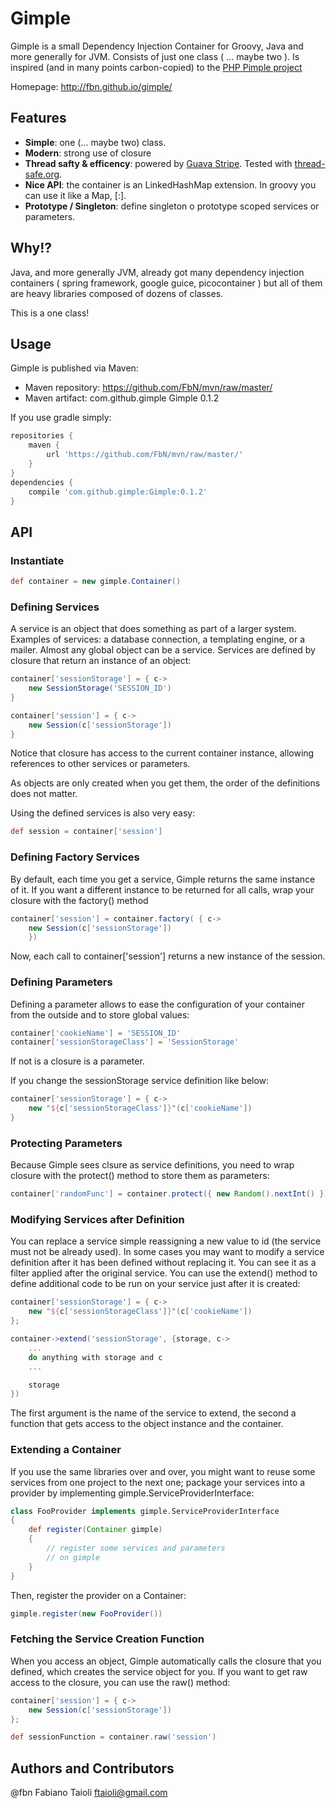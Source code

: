 # Gimple
Gimple is a small Dependency Injection Container for Groovy, Java and more generally for JVM. Consists of just one class ( ... maybe two ). Is inspired (and in many points carbon-copied) to the [PHP Pimple project]( http://pimple.sensiolabs.org/ )

Homepage: http://fbn.github.io/gimple/

## Features

* **Simple**: one (... maybe two) class.
* **Modern**: strong use of closure
* **Thread safty & efficency**: powered by [Guava Stripe](https://code.google.com/p/guava-libraries/wiki/StripedExplained). Tested with [thread-safe.org](http://thread-safe.org/).
* **Nice API**: the container is an LinkedHashMap extension. In groovy you can use it like a Map, [:].
* **Prototype / Singleton**: define singleton o prototype scoped services or parameters.

## Why!?

Java, and more generally JVM, already got many dependency injection containers ( spring framework, google guice, picocontainer )
but all of them are heavy libraries composed of dozens of classes. 

This is a one class!

## Usage

Gimple is published via Maven:
* Maven repository: https://github.com/FbN/mvn/raw/master/
* Maven artifact: com.github.gimple Gimple 0.1.2

If you use gradle simply:

```groovy
repositories {
    maven {
        url 'https://github.com/FbN/mvn/raw/master/'
    }
} 
dependencies {
    compile 'com.github.gimple:Gimple:0.1.2'
}
```

## API

### Instantiate
```groovy
def container = new gimple.Container()
```

### Defining Services
A service is an object that does something as part of a larger system. 
Examples of services: a database connection, a templating engine, or a mailer. 
Almost any global object can be a service.
Services are defined by closure that return an instance of an object:

```groovy
container['sessionStorage'] = { c->
    new SessionStorage('SESSION_ID')
}

container['session'] = { c->
    new Session(c['sessionStorage'])
}
```
Notice that closure has access to the current container instance, allowing references to other services or parameters.

As objects are only created when you get them, the order of the definitions does not matter.

Using the defined services is also very easy:

```groovy
def session = container['session']
```

### Defining Factory Services

By default, each time you get a service, Gimple returns the same instance of it. 
If you want a different instance to be returned for all calls, wrap your closure with the factory() method

```groovy
container['session'] = container.factory( { c->
    new Session(c['sessionStorage'])
    })
```
Now, each call to container['session'] returns a new instance of the session.

### Defining Parameters

Defining a parameter allows to ease the configuration of your container from the outside and to store global values:
```groovy
container['cookieName'] = 'SESSION_ID'
container['sessionStorageClass'] = 'SessionStorage'
```
If not is a closure is a parameter.

If you change the sessionStorage service definition like below:

```groovy
container['sessionStorage'] = { c->
    new "${c['sessionStorageClass']}"(c['cookieName'])
}
```

### Protecting Parameters
Because Gimple sees clsure as service definitions, you need to wrap closure with the protect() method to store them as parameters:

```groovy
container['randomFunc'] = container.protect({ new Random().nextInt() })
```

### Modifying Services after Definition
You can replace a service simple reassigning a new value to id (the service must not be already used).
In some cases you may want to modify a service definition after it has been defined without replacing it. You can see it as a filter applied after the original service.
You can use the extend() method to define additional code to be run on your service just after it is created:

```groovy
container['sessionStorage'] = { c->
    new "${c['sessionStorageClass']}"(c['cookieName'])
};

container->extend('sessionStorage', {storage, c->
    ...
    do anything with storage and c
    ...

    storage
})
```
The first argument is the name of the service to extend, the second a function that gets access to the object instance and the container.

### Extending a Container

If you use the same libraries over and over, you might want to reuse some services from one project to the next one; package your services into a provider by implementing gimple.ServiceProviderInterface:

```groovy
class FooProvider implements gimple.ServiceProviderInterface
{
    def register(Container gimple)
    {
        // register some services and parameters
        // on gimple
    }
}
```

Then, register the provider on a Container:

```groovy
gimple.register(new FooProvider())
```

### Fetching the Service Creation Function
When you access an object, Gimple automatically calls the closure that you defined, which creates the service object for you. If you want to get raw access to the closure, you can use the raw() method:

```groovy
container['session'] = { c->
    new Session(c['sessionStorage'])
};

def sessionFunction = container.raw('session')
```

## Authors and Contributors
@fbn Fabiano Taioli  ftaioli@gmail.com

